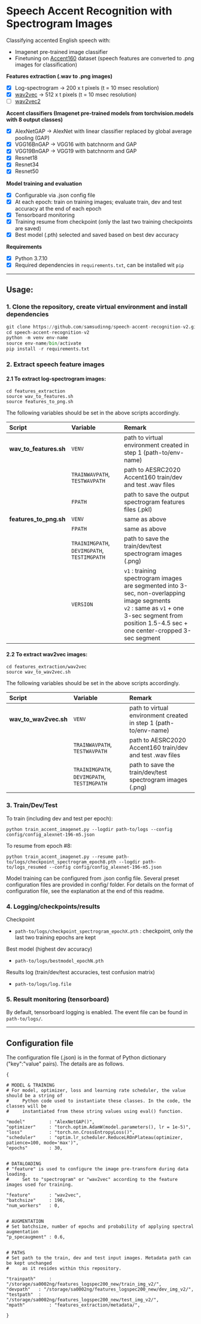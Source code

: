 # Speech Accent Recognition with Spectrogram Images
Classifying accented English speech with: 
- Imagenet pre-trained image classifier
- Finetuning on [Accent160](https://m.datatang.com/shujutang/static/file/AESRC2020.pdf) dataset (speech features are converted to .png images for classification)

**Features extraction (.wav to .png images)**

- [x] Log-spectrogram -> 200 x t pixels (t = 10 msec resolution)
- [x] [wav2vec](https://arxiv.org/abs/1904.05862) -> 512 x t pixels (t = 10 msec resolution)
- [ ] [wav2vec2](https://arxiv.org/abs/2006.11477)

**Accent classifiers (Imagenet pre-trained models from torchvision.models with 8 output classes)**
- [x] AlexNetGAP      -> AlexNet with linear classifier replaced by global average pooling (GAP)
- [x] VGG16BnGAP      -> VGG16 with batchnorm and GAP
- [x] VGG19BnGAP      -> VGG19 with batchnorm and GAP
- [x] Resnet18
- [x] Resnet34
- [x] Resnet50    

**Model training and evaluation**
- [x] Configurable via .json config file
- [x] At each epoch: train on training images; evaluate train, dev and test accuracy at the end of each epoch
- [x] Tensorboard monitoring
- [x] Training resume from checkpoint (only the last two training checkpoints are saved)
- [x] Best model (.pth) selected and saved based on best dev accuracy   

**Requirements** 

- [x] Python 3.7.10
- [x] Required dependencies in `requirements.txt`, can be installed wit `pip`  

---

## Usage:

### 1. Clone the repository, create virtual environment and install dependencies

```python
git clone https://github.com/samsudinng/speech-accent-recognition-v2.git
cd speech-accent-recognition-v2
python -m venv env-name
source env-name/bin/activate
pip install -r requirements.txt
```


### 2. Extract speech feature images

#### 2.1 To extract log-spectrogram images:

```
cd features_extraction
source wav_to_features.sh
source features_to_png.sh
```

The following variables should be set in the above scripts accordingly.

| **Script**        | **Variable**           | **Remark**  |
|:------------- |:-------------|:-----|
| **wav_to_features.sh**      | `VENV` | path to virtual environment created in step 1 (path-to/env-name) |
|       | `TRAINWAVPATH`, `TESTWAVPATH`| path to AESRC2020 Accent160 train/dev and test .wav files  |
|  | `FPATH`      | path to save the output spectrogram features files (.pkl)    |
| **features_to_png.sh** | `VENV` | same as above |
|  | `FPATH` | same as above |
|  | `TRAINIMGPATH`, `DEVIMGPATH`, `TESTIMGPATH` | path to save the train/dev/test spectrogram images (.png) |
|  | `VERSION` | `v1` : training spectrogram images are segmented into 3-sec, non-overlapping image segments <br> `v2` : same as `v1` + one 3-sec segment from position 1.5-4.5 sec + one center-cropped 3-sec segment|


#### 2.2 To extract wav2vec images:

```
cd features_extraction/wav2vec
source wav_to_wav2vec.sh
```

The following variables should be set in the above scripts accordingly.

| **Script**        | **Variable**           | **Remark**  |
|:------------- |:-------------|:-----|
| **wav_to_wav2vec.sh**      | `VENV` | path to virtual environment created in step 1 (path-to/env-name) |
|       | `TRAINWAVPATH`, `TESTWAVPATH`| path to AESRC2020 Accent160 train/dev and test .wav files  |
|  | `TRAINIMGPATH`, `DEVIMGPATH`, `TESTIMGPATH` | path to save the train/dev/test spectrogram images (.png) |



### 3. Train/Dev/Test

To train (including dev and test per epoch):

```
python train_accent_imagenet.py --logdir path-to/logs --config config/config_alexnet-196-m5.json
```

To resume from epoch #8:

```
python train_accent_imagenet.py --resume path-to/logs/checkpoint_spectrogram_epoch8.pth --logdir path-to/logs_resumed --config config/config_alexnet-196-m5.json
```

Model training can be configured from .json config file. Several preset configuration files are provided in config/ folder. For details on the format of configuration file, see the explanation at the end of this readme.

### 4. Logging/checkpoints/results

Checkpoint
- `path-to/logs/checkpoint_spectrogram_epochX.pth` : checkpoint, only the last two training epochs are kept

Best model (highest dev accuracy)
- `path-to/logs/bestmodel_epochN.pth`

Results log (train/dev/test accuracies, test confusion matrix)
- `path-to/logs/log.file`

### 5. Result monitoring (tensorboard)
By default, tensorboard logging is enabled. The event file can be found in `path-to/logs/`.

---

## Configuration file

The configuration file (.json) is in the format of Python dictionary ("key":"value" pairs). The details are as follows.

```
{

# MODEL & TRAINING
# For model, optimizer, loss and learning rate scheduler, the value should be a string of 
#     Python code used to instantiate these classes. In the code, the classes will be  
#     instantiated from these string values using eval() function. 

"model"         : "AlexNetGAP()",
"optimizer"     : "torch.optim.AdamW(model.parameters(), lr = 1e-5)",
"loss"          : "torch.nn.CrossEntropyLoss()",
"scheduler"     : "optim.lr_scheduler.ReduceLROnPlateau(optimizer, patience=100, mode='max')",
"epochs"        : 30,


# DATALOADING
# "feature" is used to configure the image pre-transform during data loading. 
#     Set to "spectrogram" or "wav2vec" according to the feature images used for training.

"feature"       : "wav2vec",
"batchsize"     : 196,
"num_workers"   : 0,


# AUGMENTATION
# Set batchsize, number of epochs and probability of applying spectral augmentation 
"p_specaugment" : 0.6,


# PATHS
# Set path to the train, dev and test input images. Metadata path can be kept unchanged 
#     as it resides within this repository.

"trainpath"     : "/storage/sa0002ng/features_logspec200_new/train_img_v2/",
"devpath"	: "/storage/sa0002ng/features_logspec200_new/dev_img_v2/",
"testpath"	: "/storage/sa0002ng/features_logspec200_new/test_img_v2/",
"mpath"         : "features_extraction/metadata/",

}
```
